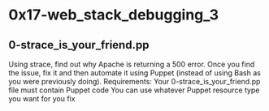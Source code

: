 # 0x17-web_stack_debugging_3
## 0-strace_is_your_friend.pp
Using strace, find out why Apache is returning a 500 error. Once you find the issue, fix it and then automate it using Puppet (instead of using Bash as you were previously doing).
Requirements:
Your 0-strace_is_your_friend.pp file must contain Puppet code
You can use whatever Puppet resource type you want for you fix